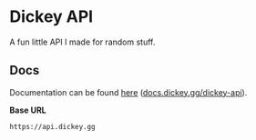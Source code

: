 # Dickey API

A fun little API I made for random stuff.

## Docs

Documentation can be found [here](https://docs.dickey.gg/dickey-api)
([docs.dickey.gg/dickey-api](https://docs.dickey.gg/dickey-api)).

**Base URL**

```
https://api.dickey.gg
```
